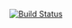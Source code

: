 [![Build Status](https://travis-ci.com/kgbchambers/KindaBuggy.svg?branch=master)](https://travis-ci.com/kgbchambers/KindaBuggy)
